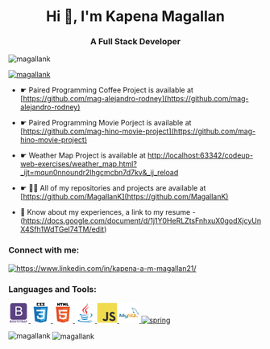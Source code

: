 <h1 align="center">Hi 👋, I'm Kapena Magallan</h1>
<h3 align="center">A Full Stack Developer</h3>

<p align="left"> <img src="https://komarev.com/ghpvc/?username=magallank&label=Profile%20views&color=0e75b6&style=flat" alt="magallank" /> </p>

<p align="left"> <a href="https://github.com/ryo-ma/github-profile-trophy"><img src="https://github-profile-trophy.vercel.app/?username=magallank" alt="magallank" /></a> </p>

- ☛ Paired Programming Coffee Project is available at [https://github.com/mag-alejandro-rodney](https://github.com/mag-alejandro-rodney)

- ☛ Paired Programming Movie Porject is available at [https://github.com/mag-hino-movie-project](https://github.com/mag-hino-movie-project)

- ☛ Weather Map Project is available at [http://localhost:63342/codeup-web-exercises/weather_map.html?_ijt=mqun0nnoundr2lhgcmcbn7d7kv&_ij_reload](http://localhost:63342/codeup-web-exercises/weather_map.html?_ijt=mqun0nnoundr2lhgcmcbn7d7kv&_ij_reload)

- ☛ 👨‍💻 All of my repositories and projects are available at [https://github.com/MagallanK](https://github.com/MagallanK)

- 📄 Know about my experiences, a link to my resume - (https://docs.google.com/document/d/1j1Y0HeRLZtsFnhxuX0godXjcyUnX4Sfh1WdTGeI74TM/edit)

<h3 align="left">Connect with me:</h3>
<p align="left">
<a href="https://linkedin.com/in/https://www.linkedin.com/in/kapena-a-m-magallan21/" target="blank"><img align="center" src="https://raw.githubusercontent.com/rahuldkjain/github-profile-readme-generator/master/src/images/icons/Social/linked-in-alt.svg" alt="https://www.linkedin.com/in/kapena-a-m-magallan21/" height="30" width="40" /></a>
</p>

<h3 align="left">Languages and Tools:</h3>
<p align="left"> <a href="https://getbootstrap.com" target="_blank" rel="noreferrer"> <img src="https://raw.githubusercontent.com/devicons/devicon/master/icons/bootstrap/bootstrap-plain-wordmark.svg" alt="bootstrap" width="40" height="40"/> </a> <a href="https://www.w3schools.com/css/" target="_blank" rel="noreferrer"> <img src="https://raw.githubusercontent.com/devicons/devicon/master/icons/css3/css3-original-wordmark.svg" alt="css3" width="40" height="40"/> </a> <a href="https://www.w3.org/html/" target="_blank" rel="noreferrer"> <img src="https://raw.githubusercontent.com/devicons/devicon/master/icons/html5/html5-original-wordmark.svg" alt="html5" width="40" height="40"/> </a> <a href="https://www.java.com" target="_blank" rel="noreferrer"> <img src="https://raw.githubusercontent.com/devicons/devicon/master/icons/java/java-original.svg" alt="java" width="40" height="40"/> </a> <a href="https://developer.mozilla.org/en-US/docs/Web/JavaScript" target="_blank" rel="noreferrer"> <img src="https://raw.githubusercontent.com/devicons/devicon/master/icons/javascript/javascript-original.svg" alt="javascript" width="40" height="40"/> </a> <a href="https://www.mysql.com/" target="_blank" rel="noreferrer"> <img src="https://raw.githubusercontent.com/devicons/devicon/master/icons/mysql/mysql-original-wordmark.svg" alt="mysql" width="40" height="40"/> </a> <a href="https://spring.io/" target="_blank" rel="noreferrer"> <img src="https://www.vectorlogo.zone/logos/springio/springio-icon.svg" alt="spring" width="40" height="40"/> </a> </p>

<p><img align="left" src="https://github-readme-stats.vercel.app/api/top-langs?username=magallank&show_icons=true&locale=en&layout=compact" alt="magallank" /></p>

<p>&nbsp;<img align="center" src="https://github-readme-stats.vercel.app/api?username=magallank&show_icons=true&locale=en" alt="magallank" /></p>




<!--
**MagallanK/MagallanK** is a ✨ _special_ ✨ repository because its `README.md` (this file) appears on your GitHub profile.

Here are some ideas to get you started:

- 🔭 I’m currently working on ...
- 🌱 I’m currently learning ...
- 👯 I’m looking to collaborate on ...
- 🤔 I’m looking for help with ...
- 💬 Ask me about ...
- 📫 How to reach me: ...
- 😄 Pronouns: ...
- ⚡ Fun fact: ...
-->
